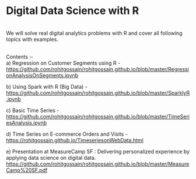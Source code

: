 # Digital Data Science with R

<br> We will solve real digital analytics problems with R and cover all following topics with examples.</br> 

<br>Contents :- </br>
a) Regression on Customer Segments using R - https://github.com/rohitgossain/rohitgossain.github.io/blob/master/RegressionAnalysisOnSegments.ipynb

b) Using Spark with R (Big Data) - https://github.com/rohitgossain/rohitgossain.github.io/blob/master/SparklyR.ipynb

c) Basic Time Series - https://github.com/rohitgossain/rohitgossain.github.io/blob/master/TimeSeriesAnalysis.ipynb

d) Time Series on E-commerce Orders and Visits - https://rohitgossain.github.io/TimeseriesonWebData.html

e) Presentation at MeasureCamp SF : Delivering personalized experience by applying data science on digital data.
https://github.com/rohitgossain/rohitgossain.github.io/blob/master/MeasureCamp%20SF.pdf
